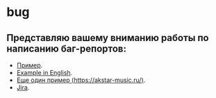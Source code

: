 # bug

## Представляю вашему вниманию работы по написанию баг-репортов:

* [Пример](https://docs.google.com/document/d/1sL8O1L-8b92Njj-vXWzZmMVrppmy6xOw/edit?usp=sharing&ouid=104162196637213218484&rtpof=true&sd=true).	
* [Example in English](https://docs.google.com/spreadsheets/d/16Vcb4p16JFp-3D8dXQbOZBqv5Uo2iGFS/edit?usp=sharing&ouid=103040052628963851421&rtpof=true&sd=true).	
* [Еще один пример (https://akstar-music.ru/)](https://docs.google.com/document/d/1kdjuKWTr72bweBfsg5kXL801zqsiV9-s/edit?usp=drive_link).	
* [Jira](https://github.com/slavaroskoshnyy/jira).	